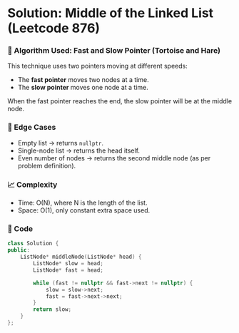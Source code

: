 # Solution: Middle of the Linked List (Leetcode 876)

### 🧠 Algorithm Used: Fast and Slow Pointer (Tortoise and Hare)

This technique uses two pointers moving at different speeds:

- The **fast pointer** moves two nodes at a time.
- The **slow pointer** moves one node at a time.

When the fast pointer reaches the end, the slow pointer will be at the middle node.

### 🧪 Edge Cases

- Empty list → returns `nullptr`.
- Single-node list → returns the head itself.
- Even number of nodes → returns the second middle node (as per problem definition).

### 📈 Complexity

- Time: O(N), where N is the length of the list.
- Space: O(1), only constant extra space used.

### 🧾 Code

```cpp
class Solution {
public:
    ListNode* middleNode(ListNode* head) {
        ListNode* slow = head;
        ListNode* fast = head;

        while (fast != nullptr && fast->next != nullptr) {
            slow = slow->next;
            fast = fast->next->next;
        }
        return slow;
    }
};
```
